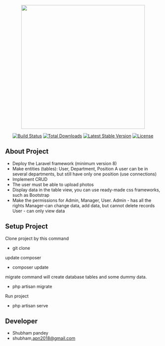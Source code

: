 <p align="center"><a href="https://laravel.com" target="_blank"><img src="https://raw.githubusercontent.com/laravel/art/master/logo-lockup/5%20SVG/2%20CMYK/1%20Full%20Color/laravel-logolockup-cmyk-red.svg" width="400"></a></p>

<p align="center">
<a href="https://travis-ci.org/laravel/framework"><img src="https://travis-ci.org/laravel/framework.svg" alt="Build Status"></a>
<a href="https://packagist.org/packages/laravel/framework"><img src="https://img.shields.io/packagist/dt/laravel/framework" alt="Total Downloads"></a>
<a href="https://packagist.org/packages/laravel/framework"><img src="https://img.shields.io/packagist/v/laravel/framework" alt="Latest Stable Version"></a>
<a href="https://packagist.org/packages/laravel/framework"><img src="https://img.shields.io/packagist/l/laravel/framework" alt="License"></a>
</p>

## About Project

- Deploy the Laravel framework (minimum version 8)
- Make entities (tables): User, Department, Position A user can be in several departments, but still have only one position (use connections)
- Implement CRUD
- The user must be able to upload photos
- Display data in the table view, you can use ready-made css frameworks, such as Bootstrap
- Make the permissions for Admin, Manager, User.
Admin - has all the rights
Manager-can change data, add data, but cannot delete records
User - can only view data


## Setup  Project

Clone project by this command
- git clone 

update composer 
- composer update

migrate command will create database tables and some dummy data.
- php artisan migrate


Run project
- php artisan serve



## Developer
- Shubham pandey
- shubham,apn2018@gmail.com


